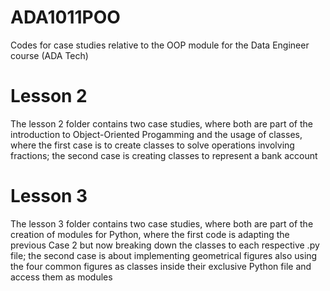 # ADA1011POO
Codes for case studies relative to the OOP module for the Data Engineer course (ADA Tech)

# Lesson 2
The lesson 2 folder contains two case studies, where both are part of the introduction to Object-Oriented Progamming and the usage of classes, where the first case is to create classes to solve operations involving fractions; the second case is creating classes to represent a bank account

# Lesson 3
The lesson 3 folder contains two case studies, where both are part of the creation of modules for Python, where the first code is adapting the previous Case 2 but now breaking down the classes to each respective .py file; the second case is about implementing geometrical figures also using the four common figures as classes inside their exclusive Python file and access them as modules